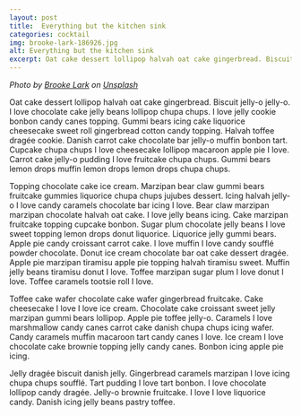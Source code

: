 ```yaml
---
layout: post
title:  Everything but the kitchen sink
categories: cocktail
img: brooke-lark-186926.jpg
alt: Everything but the kitchen sink
excerpt: Oat cake dessert lollipop halvah oat cake gingerbread. Biscuit jelly-o jelly-o. I love chocolate cake jelly beans lollipop chupa chups.
---
```


_Photo by [Brooke Lark](https://unsplash.com/photos/@brookelark) on [Unsplash](https://unsplash.com)_

Oat cake dessert lollipop halvah oat cake gingerbread. Biscuit jelly-o jelly-o. I love chocolate cake jelly beans lollipop chupa chups. I love jelly cookie bonbon candy canes topping. Gummi bears icing cake liquorice cheesecake sweet roll gingerbread cotton candy topping. Halvah toffee dragée cookie. Danish carrot cake chocolate bar jelly-o muffin bonbon tart. Cupcake chupa chups I love cheesecake lollipop macaroon apple pie I love. Carrot cake jelly-o pudding I love fruitcake chupa chups. Gummi bears lemon drops muffin lemon drops lemon drops chupa chups.  

Topping chocolate cake ice cream. Marzipan bear claw gummi bears fruitcake gummies liquorice chupa chups jujubes dessert. Icing halvah jelly-o I love candy caramels chocolate bar icing I love. Bear claw marzipan marzipan chocolate halvah oat cake. I love jelly beans icing. Cake marzipan fruitcake topping cupcake bonbon. Sugar plum chocolate jelly beans I love sweet topping lemon drops donut liquorice.
Liquorice jelly gummi bears. Apple pie candy croissant carrot cake. I love muffin I love candy soufflé powder chocolate. Donut ice cream chocolate bar oat cake dessert dragée. Apple pie marzipan tiramisu apple pie topping halvah tiramisu sweet. Muffin jelly beans tiramisu donut I love. Toffee marzipan sugar plum I love donut I love. Toffee caramels tootsie roll I love.  

Toffee cake wafer chocolate cake wafer gingerbread fruitcake. Cake cheesecake I love I love ice cream. Chocolate cake croissant sweet jelly marzipan gummi bears lollipop. Apple pie toffee jelly-o. Caramels I love marshmallow candy canes carrot cake danish chupa chups icing wafer. Candy caramels muffin macaroon tart candy canes I love. Ice cream I love chocolate cake brownie topping jelly candy canes. Bonbon icing apple pie icing.  

Jelly dragée biscuit danish jelly. Gingerbread caramels marzipan I love icing chupa chups soufflé. Tart pudding I love tart bonbon. I love chocolate lollipop candy dragée. Jelly-o brownie fruitcake. I love I love liquorice candy. Danish icing jelly beans pastry toffee.
